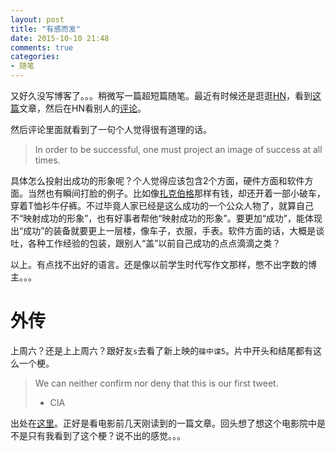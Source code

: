 ```yaml
---
layout: post
title: "有感而发"
date: 2015-10-10 21:48
comments: true
categories: 
- 随笔
---
```

又好久没写博客了。。。稍微写一篇超短篇随笔。最近有时候还是逛逛[HN](https://news.ycombinator.com/)，看到[这篇](http://brokedev.tumblr.com/post/128758443470/im-begging-for-work)文章，然后在HN看别人的[评论](https://news.ycombinator.com/item?id=10196231)。

<!--more-->

然后评论里面就看到了一句个人觉得很有道理的话。

> In order to be successful, one must project an image of success at all times.

具体怎么投射出成功的形象呢？个人觉得应该包含2个方面，硬件方面和软件方面。当然也有瞬间打脸的例子。比如像[扎克伯格](http://www.businessinsider.com/mark-zuckerberg-is-worth-20-billion--and-he-drives-this-30000-hatchback-2014-1)那样有钱，却还开着一部小破车，穿着T恤衫牛仔裤。不过毕竟人家已经是这么成功的一个公众人物了，就算自己不“映射成功的形象”，也有好事者帮他“映射成功的形象”。要更加“成功”，能体现出“成功”的装备就要更上一层楼，像车子，衣服，手表。软件方面的话，大概是谈吐，各种工作经验的包装，跟别人“盖”以前自己成功的点点滴滴之类？

以上。有点找不出好的语言。还是像以前学生时代写作文那样，憋不出字数的博主。。。

# 外传

上周六？还是上上周六？跟好友`s`去看了新上映的`碟中谍5`。片中开头和结尾都有这么一个梗。

> We can neither confirm nor deny that this is our first tweet.   
> - CIA

出处在[这里](http://www.pri.org/stories/2015-09-07/ship-built-cias-most-audacious-cold-war-mission-now-headed-scrapyard)。正好是看电影前几天刚读到的一篇文章。回头想了想这个电影院中是不是只有我看到了这个梗？说不出的感觉。。。
